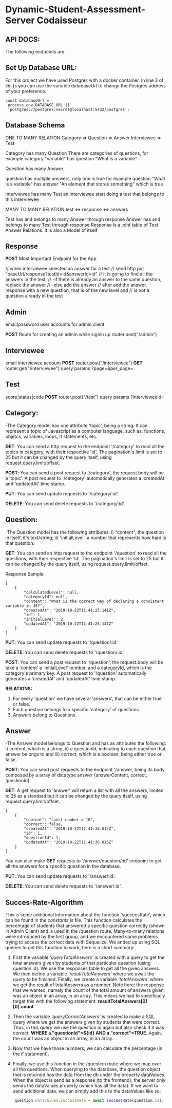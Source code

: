 # Dynamic-Student-Assessment-Server Codaisseur

## API DOCS:

The following endpoints are:

## Set Up Database URL:

For this project we have used Postgres with a docker container. In line 3 of `db.js` you can use the variable databaseUrl to change the Postgres address of your preference.

```
const databaseUrl =
 process.env.DATABASE_URL ||
 'postgres://postgres:secret@localhost:5432/postgres';
```

## Database Schema

ONE TO MANY RELATION
Category => Question => Answer
Interviewee => Test

Category has many Question
There are categories of questions,
for example category "variable" has question "What is a variable"

Question has many Answer

question has multiple answers, only one is true
for example question "What is a variable" has answer "An element that stores something" which is true

Interviewee has many Test
an interviewee start doing a test that belongs to this interviewee

MANY TO MANY RELATION
test <=> response <=> answers

Test has and belongs to many Answer through response
Answer has and belongs to many Test through response
Response is a joint table of Test Answer Relations.
It is also a Model of itself

## Response

**POST**
Most Important Endpoint for the App

// when interviewee selected an answer for a test
// send http put "baseUrl/response?testId=id&answerId=id"
// it is going to find all the answers in the test,
// -if there is already an answer to the same question, replace the answer
// -else add the answer
// after add the answer, response with a new question, that is of the new level and
// is not a question already in the test

## Admin

email|password
user accounts for admin client

**POST** Route for creating an admin while signin up
router.post("/admin")

## Interviewee

email
interviewee account
**POST**
router.post("/interviewee")
**GET**
router.get("/interviewee")
query params ?page=&per_page=

## Test

score|status|code
**POST**
router.post("/test")
query params ?intervieweeId=

## Category:

-The Category model has one attribute 'topic', being a string. It can represent a topic of Javascript as a computer language, such as: functions, objetcs, variables, loops, if statements, etc.

**GET**: You can send a http request to the endpoint
'/category' to read all the topics in category, with their respective 'id'. The pagination's limit is set to 25 but it can be changed by the query itself, using request.query.limit/offset.

**POST**: You can send a post request to '/category', the request.body will be a 'topic'. A post request to '/category' automatically generates a 'createdAt' and 'updatedAt' time stamp.

**PUT**: You can send update requests to '/category/:id'.

**DELETE**: You can send delete requests to '/category/:id'.

## Question:

-The Question model has the following attributes: i) "content", the question in itself, it's text/string; ii) 'initialLevel', a number that represents how hard is that question.

**GET**: You can send an http request to the endpoint
'/question' to read all the questions, with their respective 'id'. The pagination's limit is set to 25 but it can be changed by the query itself, using request.query.limit/offset.

Response Sample:

```
[
    {
        "calculatedLevel": null,
        "categoryId": null,
        "content": "What is the correct way of declaring a consistent variable in JS?",
        "createdAt": "2019-10-22T11:41:25.141Z",
        "id": 1,
        "initialLevel": 2,
        "updatedAt": "2019-10-22T11:41:25.141Z"
    }
]
```

**PUT**: You can send update requests to '/question/:id'.

**DELETE**: You can send delete requests to '/question/:id'.

**POST**: You can send a post request to '/question', the request.body will be take a 'content' a 'initialLevel' number, and a categoryId, which is the category's primary key. A post request to '/question' automatically generates a 'createdAt' and 'updatedAt' time stamp.

**RELATIONS:**

1. For every 'question' we have several 'answers', that can be either true or false.
2. Each question belongs to a specific 'category' of questions.
3. Answers belong to Questions.

## Answer

-The Answer model belongs to Question and has as attributes the following: i) content, which is a string, ii) a questionId, indicating to each question that answer belongs to and iii) correct, which is a boolean, being either true or false.

**POST**: You can send post requests to the endpoint '/answer, being its body composed by a array of datatype answer {answerContent, correct, questionId}

**GET**: A get request to 'answer' will return a list with all the answers, limited to 25 as a standard but it can be changed by the query itself, using request.query.limit/offset.

```
[
    {
        "content": "const number = 10",
        "correct": false,
        "createdAt": "2019-10-22T11:41:38.015Z",
        "id": 1,
        "questionId": 1,
        "updatedAt": "2019-10-22T11:41:38.015Z"
    }
]
```

You can also make **GET** requests to '/answer/question/:id' endpoint to get all the answers for a specific question in the database.

**PUT**: You can send update requests to '/answer/:id'.

**DELETE**: You can send delete requests to '/answer/:id'.


## Succes-Rate-Algorithm

This is some additional information about the function 'succcesRate', which can be found in the _constants.js_ file. This function calculates the percentage of students that answered a specific question correctly (shown in Admin Client) and is used in the /question route. Many-to-many relations were introduced by the first group, and we encountered some problems trying to access the correct data with Sequelize. We ended up using SQL queries to get this function to work, here is a short summary:

1. First the variable _'queryTotalAnswers'_ is created with a query to get the total answers given by students of that particular question (using question id). We use the responses table to get all the given answers. We then define a variable _'resultTotalAnswers'_ where we await the query to be finished. Finally, we create a variable _'totalAnswers'_ where we get the result of totalAnswers as a number. Note here: the response that we wanted, namely the count of the total amount of answers given, was an object in an array, in an array. This means we had to specifically target this with the following statement: 
__resultTotalAnswers[0][0].count__.

2. Then the variable _'queryCorrectAnswers'_ is created to make a SQL query where we get the answers given by students that were correct. Thus, in this query we use the question id again but also check if it was correct: 
__WHERE a."questionId"=${id} AND a."correct"=TRUE__. Again, the count was an object in an array, in an array. 

3. Now that we have those numbers, we can calculate the percentage (in the if statement).

4. Finally, we use this function in the /question route where we map over all the questions. When querying to the database, the question object that is returned has the data from the db under the property dataValues. When the object is send as a response (to the frontend), the server only sends the dataValues property (which has all the data). If we want to send additional data, we can simply add this to the dataValues like so:

``` javascript
    question.dataValues.successRate = await successRate(question.id);
```

